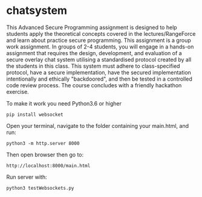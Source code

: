 # chatsystem
This Advanced Secure Programming assignment is designed to help students apply the theoretical concepts covered in the lectures/RangeForce and learn about practice secure programming. This assignment is a group work assignment.  In groups of 2-4 students, you will engage in a hands-on assignment that requires the design, development, and evaluation of a secure overlay chat system utilising a standardised protocol created by all the students in this class. This system must adhere to class-specified protocol, have a secure implementation, have the secured implementation intentionally and ethically "backdoored", and then be tested in a controlled code review process. The course concludes with a friendly hackathon exercise.

To make it work you need Python3.6 or higher
```
pip install websocket
```
Open your terminal, navigate to the folder containing your main.html, and run:
```
python3 -m http.server 8000
```
Then open browser then go to:
```
http://localhost:8000/main.html
```
Run server with:
```
python3 testWebsockets.py
```
